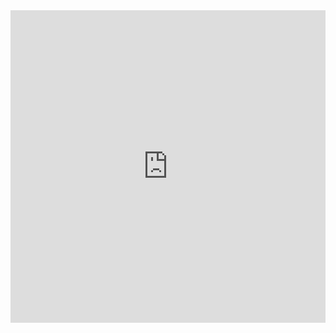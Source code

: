 <iframe src="https://github.com/Munther007/Munther007/README.md" frameborder="0" width="100%" height="500px">
<img src="220167426-0c5f630e-6d56-4617-9775-71c2bd025b4f.gif" alt="Me">

<img src="218791674-c52db856-24d2-429f-8867-170c365730d1.svg" alt="Me">
  
</iframe>



